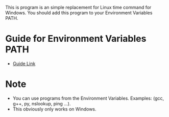 This is program is an simple replacement for Linux time command for Windows.
You should add this program to your Environment Variables PATH.

# Guide for Environment Variables PATH
- [Guide Link](https://techpp.com/2021/08/26/set-path-variable-in-windows-guide/)

# Note
- You can use programs from the Environment Variables. Examples: (gcc, g++, py, nslookup, ping ...).
- This obviously only works on Windows.
